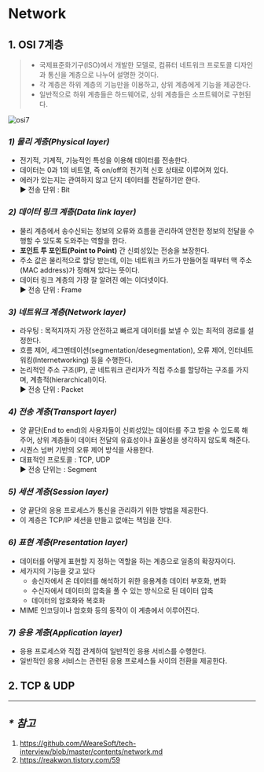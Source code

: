 # Network

## 1. OSI 7계층
> * 국제표준화기구(ISO)에서 개발한 모델로, 컴퓨터 네트워크 프로토콜 디자인과 통신을 계층으로 나누어 설명한 것이다.
> * 각 계층은 하위 계층의 기능만을 이용하고, 상위 계층에게 기능을 제공한다.
> * 일반적으로 하위 계층들은 하드웨어로, 상위 계층들은 소프트웨어로 구현된다.

![osi7](https://github.com/WeareSoft/tech-interview/raw/master/contents/images/osi-7-layer.png "osi 7계층")

### _1) 물리 계층(Physical layer)_
* 전기적, 기계적, 기능적인 특성을 이용해 데이터를 전송한다.
* 데이터는 0과 1의 비트열, 즉 on/off의 전기적 신호 상태로 이루어져 있다.
* 에러가 있는지는 관여하지 않고 단지 데이터를 전달하기만 한다.  
▶ 전송 단위 : Bit

### _2) 데이터 링크 계층(Data link layer)_
* 물리 계층에서 송수신되는 정보의 오류와 흐름을 관리하여 안전한 정보의 전달을 수행할 수 있도록 도와주는 역할을 한다.
* __포인트 투 포인트(Point to Point)__ 간 신뢰성있는 전송을 보장한다.
* 주소 값은 물리적으로 할당 받는데, 이는 네트워크 카드가 만들어질 때부터 맥 주소(MAC address)가 정해져 있다는 뜻이다.
* 데이터 링크 계층의 가장 잘 알려진 예는 이더넷이다.  
▶ 전송 단위 : Frame

### _3) 네트워크 계층(Network layer)_
* 라우팅 : 목적지까지 가장 안전하고 빠르게 데이터를 보낼 수 있는 최적의 경로를 설정한다.
* 흐름 제어, 세그멘테이션(segmentation/desegmentation), 오류 제어, 인터네트워킹(Internetworking) 등을 수행한다.
* 논리적인 주소 구조(IP), 곧 네트워크 관리자가 직접 주소를 할당하는 구조를 가지며, 계층적(hierarchical)이다.  
▶ 전송 단위 : Packet

### _4) 전송 계층(Transport layer)_
* 양 끝단(End to end)의 사용자들이 신뢰성있는 데이터를 주고 받을 수 있도록 해 주어, 상위 계층들이 데이터 전달의 유효성이나 효율성을 생각하지 않도록 해준다.
* 시퀀스 넘버 기반의 오류 제어 방식을 사용한다.
* 대표적인 프로토콜 : TCP, UDP  
▶ 전송 단위는 : Segment

### _5) 세션 계층(Session layer)_
* 양 끝단의 응용 프로세스가 통신을 관리하기 위한 방법을 제공한다.
* 이 계층은 TCP/IP 세션을 만들고 없애는 책임을 진다.

### _6) 표현 계층(Presentation layer)_
* 데이터를 어떻게 표현할 지 정하는 역할을 하는 계층으로 일종의 확장자이다.
* 세가지의 기능을 갖고 있다
  * 송신자에서 온 데이터를 해석하기 위한 응용계층 데이터 부호화, 변화
  * 수신자에서 데이터의 압축을 풀 수 있는 방식으로 된 데이터 압축
  * 데이터의 암호화와 복호화
* MIME 인코딩이나 암호화 등의 동작이 이 계층에서 이루어진다.

### _7) 응용 계층(Application layer)_
* 응용 프로세스와 직접 관계하여 일반적인 응용 서비스를 수행한다.
* 일반적인 응용 서비스는 관련된 응용 프로세스들 사이의 전환을 제공한다.

## 2. TCP & UDP


---
## _* 참고_
1. <https://github.com/WeareSoft/tech-interview/blob/master/contents/network.md>
1. <https://reakwon.tistory.com/59>
